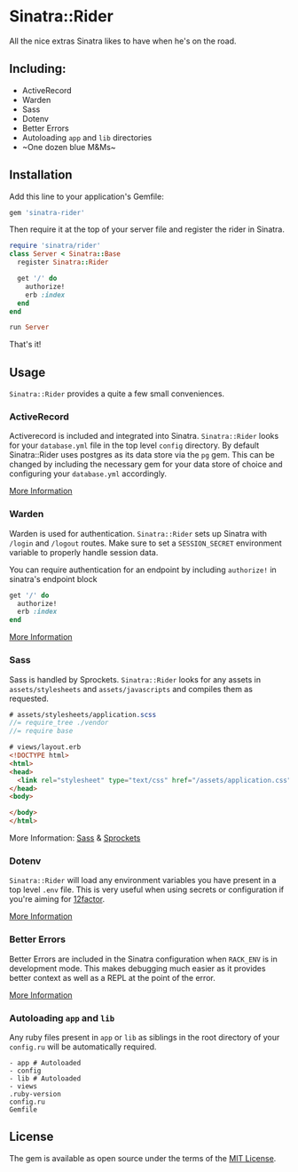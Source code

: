 # Sinatra::Rider

All the nice extras Sinatra likes to have when he's on the road.

## Including:

- ActiveRecord
- Warden
- Sass
- Dotenv
- Better Errors
- Autoloading `app` and `lib` directories
- ~One dozen blue M&Ms~

## Installation

Add this line to your application's Gemfile:

```ruby
gem 'sinatra-rider'
```

Then require it at the top of your server file and register the rider in Sinatra.

```ruby
require 'sinatra/rider'
class Server < Sinatra::Base
  register Sinatra::Rider

  get '/' do
    authorize!
    erb :index
  end
end

run Server
```

That's it!

## Usage

`Sinatra::Rider` provides a quite a few small conveniences.

### ActiveRecord

Activerecord is included and integrated into Sinatra. `Sinatra::Rider` looks for your `database.yml` file in the top level `config` directory. By default Sinatra::Rider uses postgres as its data store via the `pg` gem. This can be changed by including the necessary gem for your data store of choice and configuring your `database.yml` accordingly.

[More Information](https://github.com/janko-m/sinatra-activerecord)

### Warden

Warden is used for authentication. `Sinatra::Rider` sets up Sinatra with `/login` and `/logout` routes. Make sure to set a `SESSION_SECRET` environment variable to properly handle session data.

You can require authentication for an endpoint by including `authorize!` in sinatra's endpoint block

```ruby
get '/' do
  authorize!
  erb :index
end
```

[More Information](https://github.com/jsmestad/sinatra_warden)

### Sass

Sass is handled by Sprockets. `Sinatra::Rider` looks for any assets in `assets/stylesheets` and `assets/javascripts` and compiles them as requested.

```scss
# assets/stylesheets/application.scss
//= require_tree ./vendor
//= require base
```

```html
# views/layout.erb
<!DOCTYPE html>
<html>
<head>
  <link rel="stylesheet" type="text/css" href="/assets/application.css">
</head>
<body>

</body>
</html>
```

More Information: [Sass](http://sass-lang.com/) & [Sprockets](https://github.com/rails/sprockets)

### Dotenv

`Sinatra::Rider` will load any environment variables you have present in a top level `.env` file. This is very useful when using secrets or configuration if you're aiming for [12factor](https://12factor.net/).

[More Information](https://github.com/bkeepers/dotenv)

### Better Errors

Better Errors are included in the Sinatra configuration when `RACK_ENV` is in development mode. This makes debugging much easier as it provides better context as well as a REPL at the point of the error.


[More Information](https://github.com/charliesome/better_errors)

### Autoloading `app` and `lib`

Any ruby files present in `app` or `lib` as siblings in the root directory of your `config.ru` will be automatically required.

```
- app # Autoloaded
- config
- lib # Autoloaded
- views
.ruby-version
config.ru
Gemfile
```

## License

The gem is available as open source under the terms of the [MIT License](http://opensource.org/licenses/MIT).

